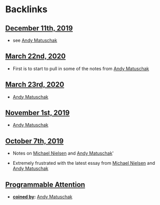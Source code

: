 
# Backlinks
## [December 11th, 2019](<December 11th, 2019.md>)
- see [Andy Matuschak](<Andy Matuschak.md>)

## [March 22nd, 2020](<March 22nd, 2020.md>)
- First is to start to pull in some of the notes from [Andy Matuschak](<Andy Matuschak.md>)

## [March 23rd, 2020](<March 23rd, 2020.md>)
- [Andy Matuschak](<Andy Matuschak.md>)

## [November 1st, 2019](<November 1st, 2019.md>)
- [Andy Matuschak](<Andy Matuschak.md>)

## [October 7th, 2019](<October 7th, 2019.md>)
- Notes on [Michael Nielsen](<Michael Nielsen.md>) and [Andy Matuschak](<Andy Matuschak.md>)'

- Extremely frustrated with the latest  essay from [Michael Nielsen](<Michael Nielsen.md>) and [Andy Matuschak](<Andy Matuschak.md>)

## [Programmable Attention](<Programmable Attention.md>)
- **[coined by](<coined by.md>):** [Andy Matuschak](<Andy Matuschak.md>)

